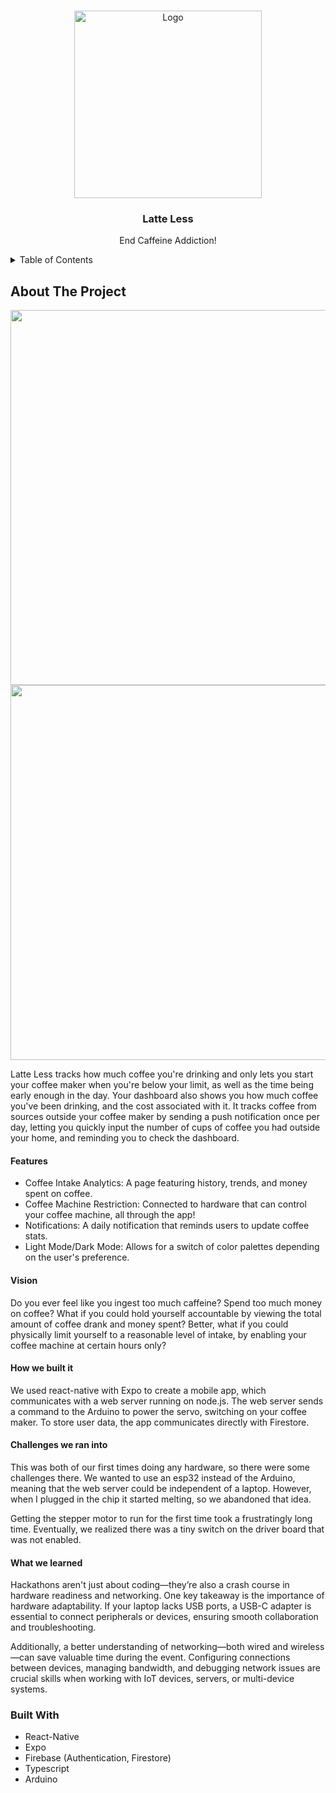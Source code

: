 <a id="readme-top"></a>

<!-- PROJECT LOGO -->
<br />

<div align="center">
  <a href="https://github.com/othneildrew/Best-README-Template">
    <img src="https://github.com/user-attachments/assets/33a6adb0-1087-4e1a-8623-3461a336eac1" alt="Logo" width="300" height="300">
  </a>
  
  <h3 align="center">Latte Less</h3>

  <p align="center">
    End Caffeine Addiction!
  </p>
</div>

<!-- TABLE OF CONTENTS -->
<details>
  <summary>Table of Contents</summary>
  <ol>
    <li>
      <a href="#about-the-project">About The Project</a>
      <ul>
        <li><a href="#built-with">Built With</a></li>
      </ul>
    </li>
    <li><a href="#license">License</a></li>
  </ol>
</details>

<!-- ABOUT THE PROJECT -->
## About The Project

<img src="https://github.com/user-attachments/assets/6a77e997-651d-4e1f-b310-a96959738041" width="600">
<img src="https://github.com/user-attachments/assets/ac7a9269-ef51-4d2d-adc4-f218037bc2dc" width="600">

Latte Less tracks how much coffee you're drinking and only lets you start your coffee maker when you're below your limit, as well as the time being early enough in the day. Your dashboard also shows you how much coffee you've been drinking, and the cost associated with it. It tracks coffee from sources outside your coffee maker by sending a push notification once per day, letting you quickly input the number of cups of coffee you had outside your home, and reminding you to check the dashboard.

#### Features

* Coffee Intake Analytics: A page featuring history, trends, and money spent on coffee.
* Coffee Machine Restriction: Connected to hardware that can control your coffee machine, all through the app!
* Notifications: A daily notification that reminds users to update coffee stats.
* Light Mode/Dark Mode: Allows for a switch of color palettes depending on the user's preference.

#### Vision

Do you ever feel like you ingest too much caffeine? Spend too much money on coffee? What if you could hold yourself accountable by viewing the total amount of coffee drank and money spent? Better, what if you could physically limit yourself to a reasonable level of intake, by enabling your coffee machine at certain hours only?

#### How we built it

We used react-native with Expo to create a mobile app, which communicates with a web server running on node.js. The web server sends a command to the Arduino to power the servo, switching on your coffee maker. To store user data, the app communicates directly with Firestore.

#### Challenges we ran into

This was both of our first times doing any hardware, so there were some challenges there. We wanted to use an esp32 instead of the Arduino, meaning that the web server could be independent of a laptop. However, when I plugged in the chip it started melting, so we abandoned that idea.

Getting the stepper motor to run for the first time took a frustratingly long time. Eventually, we realized there was a tiny switch on the driver board that was not enabled.

#### What we learned

Hackathons aren't just about coding—they’re also a crash course in hardware readiness and networking. One key takeaway is the importance of hardware adaptability. If your laptop lacks USB ports, a USB-C adapter is essential to connect peripherals or devices, ensuring smooth collaboration and troubleshooting.

Additionally, a better understanding of networking—both wired and wireless—can save valuable time during the event. Configuring connections between devices, managing bandwidth, and debugging network issues are crucial skills when working with IoT devices, servers, or multi-device systems.

### Built With

* React-Native
* Expo
* Firebase (Authentication, Firestore)
* Typescript
* Arduino
